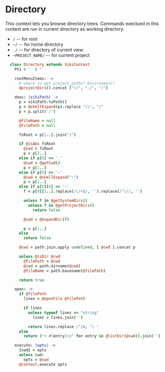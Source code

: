 Directory
=========

This context lets you browse directory trees.  Commands exectued in this
context are run in current directory as working directory.

- ``/`` -- for root
- ``~/`` -- for home directory
- ``./`` -- for directory of current view
- ``~PROJECT_NAME/`` -- for current project

```coffee
  class Directory extends XikiContext
    PS1 = "  $ "

    rootMenuItems: ->
      # where to get project paths? Environment?
      @projectDirs().concat ["~/", "./", "/"]

    does: (xikiPath) ->
      p = xikiPath.toPath()
      p = @shellExpand(p).replace "\\", "/"
      p = p.split('/')

      @fileName = null
      @filePath = null

      fsRoot = p[2..].join("/")

      if @isAbs fsRoot
        @cwd = fsRoot
        p = p[2..]
      else if p[0] == '.'
        @cwd = @getCwd()
        p = p[1..]
      else if p[0] == '~'
        @cwd = @shellExpand("~")
        p = p[1..]
      else if p[0][0] == '~'
        f = p[0][1..].replace(/\/+$/, '').replace(/^\//, '')

        unless f in @getSystemDirs()
          unless f in @getProjectDirs()
            return false

        @cwd = @expandDir(f)

        p = p[1..]
      else
        return false

      @cwd = path.join.apply undefined, [ @cwd ].concat p

      unless @isDir @cwd
        @filePath = @cwd
        @cwd = path.dirname(@cwd)
        @fileName = path.basename(@filePath)

      return true

    open: ->
      if @filePath
        lines = @openFile @filePath

        if lines
          unless typeof lines == "string"
            lines = lines.join('')

          return lines.replace /^/m, "| "
      else
        return ("+ #{entry}\n" for entry in @listDir(@cwd)).join('')

    execute: (opts) ->
      {cwd} = opts
      unless cwd:
        opts = @cwd
      @context.execute opts

```
